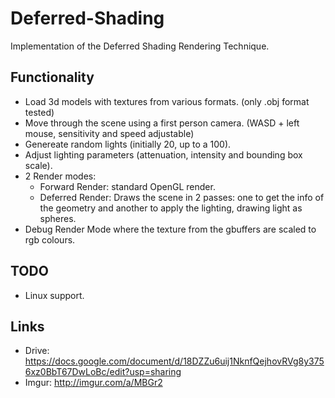 Deferred-Shading
================

Implementation of the Deferred Shading Rendering Technique.

Functionality
-------------

- Load 3d models with textures from various formats. (only .obj format tested)
- Move through the scene using a first person camera. (WASD + left mouse, sensitivity and speed adjustable)
- Genereate random lights (initially 20, up to a 100).
- Adjust lighting parameters (attenuation, intensity and bounding box scale).
- 2 Render modes:
    * Forward Render: standard OpenGL render.
    * Deferred Render: Draws the scene in 2 passes: one to get the info of the geometry and another to apply the lighting, drawing light as spheres.
- Debug Render Mode where the texture from the gbuffers are scaled to rgb colours.

TODO
----

- Linux support.

Links
-----

- Drive: https://docs.google.com/document/d/18DZZu6uij1NknfQejhovRVg8y3756xz0BbT67DwLoBc/edit?usp=sharing
- Imgur: http://imgur.com/a/MBGr2
